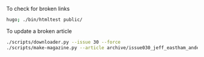 To check for broken links

```sh
hugo; ./bin/htmltest public/
```


To update a broken article

```sh
./scripts/downloader.py --issue 30 --force
./scripts/make-magazine.py --article archive/issue030_jeff_eastham_anderson.aspx
```
